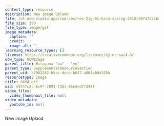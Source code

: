 ```yaml
---
content_type: resource
description: New image Uplaod
file: /ol-ocw-studio-app/courses/res-21g-01-kana-spring-2010/d9747c2cbc9f2891735105e3ed77342f_0464.gif
file_size: 390
file_type: image/gif
image_metadata:
  caption: ''
  credit: ''
  image-alt: ''
learning_resource_types: []
license: https://creativecommons.org/licenses/by-nc-sa/4.0/
ocw_type: OCWImage
parent_title: Hiragana "ma" - "yo"
parent_type: SupplementalResourceSection
parent_uid: b7982202-bbcc-dcce-b047-a061a0de320b
resourcetype: Image
title: 0464.gif
uid: d9747c2c-bc9f-2891-7351-05e3ed77342f
video_files:
  video_thumbnail_file: null
video_metadata:
  youtube_id: null
---
```

New image Uplaod